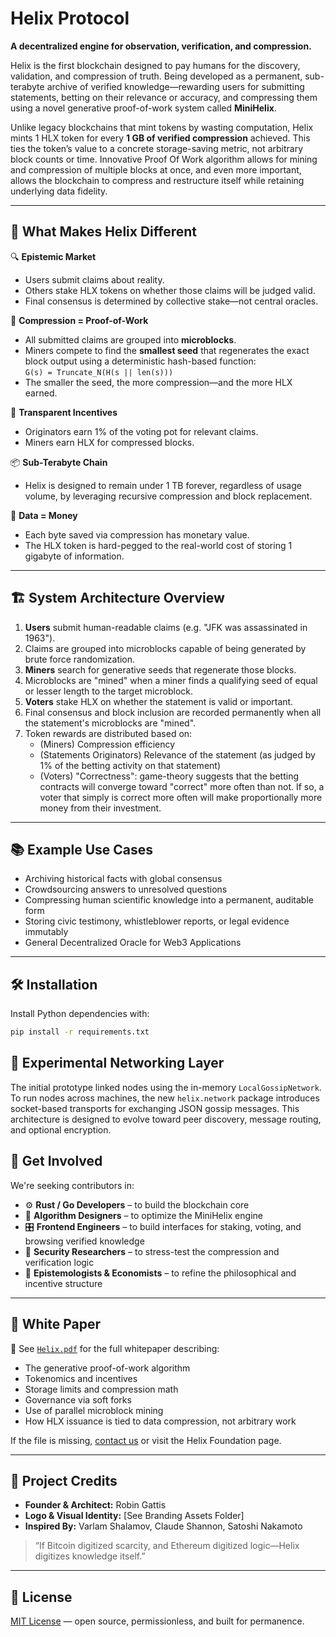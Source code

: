 # Helix Protocol

**A decentralized engine for observation, verification, and compression.**

Helix is the first blockchain designed to pay humans for the discovery, validation, and compression of truth. Being developed as a permanent, sub-terabyte archive of verified knowledge—rewarding users for submitting statements, betting on their relevance or accuracy, and compressing them using a novel generative proof-of-work system called **MiniHelix**.

Unlike legacy blockchains that mint tokens by wasting computation, Helix mints 1 HLX token for every **1 GB of verified compression** achieved. This ties the token’s value to a concrete storage-saving metric, not arbitrary block counts or time. Innovative Proof Of Work algorithm allows for mining and compression of multiple blocks at once, and even more important, allows the blockchain to compress and restructure itself while retaining underlying data fidelity.

---

## 🚀 What Makes Helix Different

🔍 **Epistemic Market**  
- Users submit claims about reality.  
- Others stake HLX tokens on whether those claims will be judged valid.  
- Final consensus is determined by collective stake—not central oracles.

🧠 **Compression = Proof-of-Work**  
- All submitted claims are grouped into **microblocks**.  
- Miners compete to find the **smallest seed** that regenerates the exact block output using a deterministic hash-based function:  
  `G(s) = Truncate_N(H(s || len(s)))`  
- The smaller the seed, the more compression—and the more HLX earned.

🧮 **Transparent Incentives**  
- Originators earn 1% of the voting pot for relevant claims.  
- Miners earn HLX for compressed blocks.  

📦 **Sub-Terabyte Chain**  
- Helix is designed to remain under 1 TB forever, regardless of usage volume, by leveraging recursive compression and block replacement.

🧬 **Data = Money**  
- Each byte saved via compression has monetary value.  
- The HLX token is hard-pegged to the real-world cost of storing 1 gigabyte of information.

---

## 🏗️ System Architecture Overview

1. **Users** submit human-readable claims (e.g. "JFK was assassinated in 1963").
2. Claims are grouped into microblocks capable of being generated by brute force randomization.
3. **Miners** search for generative seeds that regenerate those blocks.
4. Microblocks are "mined" when a miner finds a qualifying seed of equal or lesser length to the target microblock.
5. **Voters** stake HLX on whether the statement is valid or important.
6. Final consensus and block inclusion are recorded permanently when all the statement's microblocks are "mined".
7. Token rewards are distributed based on:
   - (Miners) Compression efficiency
   - (Statements Originators) Relevance of the statement (as judged by 1% of the betting activity on that statement)
   - (Voters) "Correctness": game-theory suggests that the betting contracts will converge toward "correct" more often than not. If so, a voter that simply is correct more often will make proportionally more money from their investment.

---

## 📚 Example Use Cases

- Archiving historical facts with global consensus  
- Crowdsourcing answers to unresolved questions  
- Compressing human scientific knowledge into a permanent, auditable form  
- Storing civic testimony, whistleblower reports, or legal evidence immutably
- General Decentralized Oracle for Web3 Applications
---


## 🛠 Installation

Install Python dependencies with:

```bash
pip install -r requirements.txt
```

## 🚦 Experimental Networking Layer

The initial prototype linked nodes using the in-memory `LocalGossipNetwork`.
To run nodes across machines, the new `helix.network` package introduces
socket-based transports for exchanging JSON gossip messages. This
architecture is designed to evolve toward peer discovery, message routing,
and optional encryption.

## 🤝 Get Involved

We're seeking contributors in:

- ⚙️ **Rust / Go Developers** – to build the blockchain core  
- 🧮 **Algorithm Designers** – to optimize the MiniHelix engine  
- 🎛️ **Frontend Engineers** – to build interfaces for staking, voting, and browsing verified knowledge  
- 🔐 **Security Researchers** – to stress-test the compression and verification logic  
- 🧪 **Epistemologists & Economists** – to refine the philosophical and incentive structure

---

## 📄 White Paper

📘 See [`Helix.pdf`](./Helix.pdf) for the full whitepaper describing:

- The generative proof-of-work algorithm  
- Tokenomics and incentives  
- Storage limits and compression math  
- Governance via soft forks  
- Use of parallel microblock mining  
- How HLX issuance is tied to data compression, not arbitrary work

If the file is missing, [contact us](mailto:DevTeamRob.Helix@gmail.com) or visit the Helix Foundation page.

---

## 👤 Project Credits

- **Founder & Architect:** Robin Gattis  
- **Logo & Visual Identity:** [See Branding Assets Folder]  
- **Inspired By:** Varlam Shalamov, Claude Shannon, Satoshi Nakamoto  

> “If Bitcoin digitized scarcity, and Ethereum digitized logic—Helix digitizes knowledge itself.”

---

## 🪪 License

[MIT License](./LICENSE) — open source, permissionless, and built for permanence.
